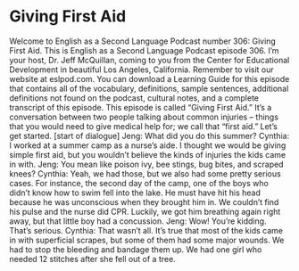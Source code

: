 # Giving First Aid

Welcome to English as a Second Language Podcast number 306: Giving First Aid.  This is English as a Second Language Podcast episode 306.  I’m your host, Dr. Jeff McQuillan, coming to you from the Center for Educational Development in beautiful Los Angeles, California.  Remember to visit our website at eslpod.com.  You can download a Learning Guide for this episode that contains all of the vocabulary, definitions, sample sentences, additional definitions not found on the podcast, cultural notes, and a complete transcript of this episode.  This episode is called “Giving First Aid.”  It’s a conversation between two people talking about common injuries – things that you would need to give medical help for; we call that “first aid.”  Let’s get started.  [start of dialogue]  Jeng:  What did you do this summer?  Cynthia:  I worked at a summer camp as a nurse’s aide.  I thought we would be giving simple first aid, but you wouldn’t believe the kinds of injuries the kids came in with.  Jeng:  You mean like poison ivy, bee stings, bug bites, and scraped knees?  Cynthia:  Yeah, we had those, but we also had some pretty serious cases.  For instance, the second day of the camp, one of the boys who didn’t know how to swim fell into the lake.  He must have hit his head because he was unconscious when they brought him in.  We couldn’t find his pulse and the nurse did CPR.  Luckily, we got him breathing again right away, but that little boy had a concussion.    Jeng:  Wow!  You’re kidding.  That’s serious.  Cynthia:  That wasn’t all.  It’s true that most of the kids came in with superficial scrapes, but some of them had some major wounds.  We had to stop the bleeding and bandage them up.  We had one girl who needed 12 stitches after she fell out of a tree. 